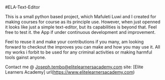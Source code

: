 #ELA-Text-Editor 

This is a small python based project, which  Mafuleti Luwi and I created  for making courses  for course as its principle use. However, when just openned it looks like just a simple  text-editor, but its capabilities is beyond that. Feel free to test it. the App if under continuous development and improvement.

Feel to reuse it and make your contributions if you many, am looking forward to checkout the improves  you can make and how you may use it. 
All my works i forbit to be used for any criminal activities or  making harmful  tools gainst anyone. 

Contact me @ Joseph.tembo@elitelearnersacademy.com
site: [Elite Learners Academy] url(https://www.elitelearnersacademy.com)



